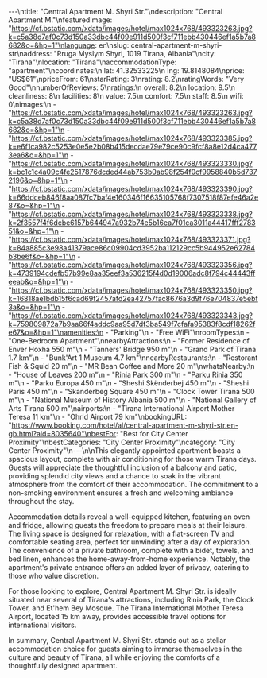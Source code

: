 ---\ntitle: "Central Apartment M. Shyri Str."\ndescription: "Central Apartment M."\nfeaturedImage: "https://cf.bstatic.com/xdata/images/hotel/max1024x768/493323263.jpg?k=c5a38d7af0c73d150a33dbc44f09e911d500f3cf711ebb430446ef1a5b7a8682&o=&hp=1"\nlanguage: en\nslug: central-apartment-m-shyri-str\naddress: "Rruga Myslym Shyri, 1019 Tirana, Albania"\ncity: "Tirana"\nlocation: "Tirana"\naccommodationType: "apartment"\ncoordinates:\n  lat: 41.32533225\n  lng: 19.8148084\nprice: "US$61"\npriceFrom: 61\nstarRating: 3\nrating: 8.2\nratingWords: "Very Good"\nnumberOfReviews: 5\nratings:\n  overall: 8.2\n  location: 9.5\n  cleanliness: 8\n  facilities: 8\n  value: 7.5\n  comfort: 7.5\n  staff: 8.5\n  wifi: 0\nimages:\n  - "https://cf.bstatic.com/xdata/images/hotel/max1024x768/493323263.jpg?k=c5a38d7af0c73d150a33dbc44f09e911d500f3cf711ebb430446ef1a5b7a8682&o=&hp=1"\n  - "https://cf.bstatic.com/xdata/images/hotel/max1024x768/493323385.jpg?k=e6f1ca982c5253e0e5e2b08b415decdae79e79ce90c9fcf8a8e12d4ca4773ea6&o=&hp=1"\n  - "https://cf.bstatic.com/xdata/images/hotel/max1024x768/493323330.jpg?k=bc1c1c4a09c4fe2517876dcded44ab753b0ab98f254f0cf9958840b5d7372196&o=&hp=1"\n  - "https://cf.bstatic.com/xdata/images/hotel/max1024x768/493323390.jpg?k=66ddceb846f8aa087fc7baf4e160346f16635105768f7307518f87efe46a2e87&o=&hp=1"\n  - "https://cf.bstatic.com/xdata/images/hotel/max1024x768/493323338.jpg?k=2f3557f4f6dcbe6157b644947a932b74e5b16ea7f01ca3011a44417fff278351&o=&hp=1"\n  - "https://cf.bstatic.com/xdata/images/hotel/max1024x768/493323371.jpg?k=84a885c3e98a41379ace86c09904cd3952ba112129cc5b944952e62784b3be6f&o=&hp=1"\n  - "https://cf.bstatic.com/xdata/images/hotel/max1024x768/493323356.jpg?k=4739194cdefb57b99e8aa35eef3a536215f4d0d19006adc8f794c44443ffeeab&o=&hp=1"\n  - "https://cf.bstatic.com/xdata/images/hotel/max1024x768/493323350.jpg?k=16818ae1bdb15f6cad69f2457afd2ea42757fac8676a3d9f76e704837e5ebf3a&o=&hp=1"\n  - "https://cf.bstatic.com/xdata/images/hotel/max1024x768/493323343.jpg?k=759809872a7b9aa66f4addc9aa95d7df3ba549f7cfafa95383f8cdf18262fe67&o=&hp=1"\namenities:\n  - "Parking"\n  - "Free WiFi"\nroomTypes:\n  - "One-Bedroom Apartment"\nnearbyAttractions:\n  - "Former Residence of Enver Hoxha 550 m"\n  - "Tanners' Bridge 950 m"\n  - "Grand Park of Tirana 1.7 km"\n  - "Bunk'Art 1 Museum 4.7 km"\nnearbyRestaurants:\n  - "Restorant Fish & Squid 20 m"\n  - "MR Bean Coffee and More 20 m"\nwhatsNearby:\n  - "House of Leaves 200 m"\n  - "Rinia Park 300 m"\n  - "Parku Rinia 350 m"\n  - "Parku Europa 450 m"\n  - "Sheshi Skënderbej 450 m"\n  - "Sheshi Paris 450 m"\n  - "Skanderbeg Square 450 m"\n  - "Clock Tower Tirana 500 m"\n  - "National Museum of History Albania 500 m"\n  - "National Gallery of Arts Tirana 500 m"\nairports:\n  - "Tirana International Airport Mother Teresa 11 km"\n  - "Ohrid Airport 79 km"\nbookingURL: "https://www.booking.com/hotel/al/central-apartment-m-shyri-str.en-gb.html?aid=8035640"\nbestFor: "Best for City Center Proximity"\nbestCategories: "City Center Proximity"\ncategory: "City Center Proximity"\n---\n\nThis elegantly appointed apartment boasts a spacious layout, complete with air conditioning for those warm Tirana days. Guests will appreciate the thoughtful inclusion of a balcony and patio, providing splendid city views and a chance to soak in the vibrant atmosphere from the comfort of their accommodation. The commitment to a non-smoking environment ensures a fresh and welcoming ambiance throughout the stay.

Accommodation details reveal a well-equipped kitchen, featuring an oven and fridge, allowing guests the freedom to prepare meals at their leisure. The living space is designed for relaxation, with a flat-screen TV and comfortable seating area, perfect for unwinding after a day of exploration. The convenience of a private bathroom, complete with a bidet, towels, and bed linen, enhances the home-away-from-home experience. Notably, the apartment's private entrance offers an added layer of privacy, catering to those who value discretion.

For those looking to explore, Central Apartment M. Shyri Str. is ideally situated near several of Tirana's attractions, including Rinia Park, the Clock Tower, and Et'hem Bey Mosque. The Tirana International Mother Teresa Airport, located 15 km away, provides accessible travel options for international visitors.

In summary, Central Apartment M. Shyri Str. stands out as a stellar accommodation choice for guests aiming to immerse themselves in the culture and beauty of Tirana, all while enjoying the comforts of a thoughtfully designed apartment.